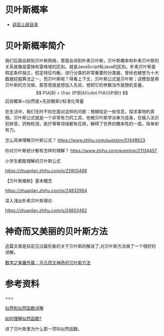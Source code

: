 # 贝叶斯概率

* [返回上层目录](../bayesian-analysis.md)




# 贝叶斯概率简介

我们后面会聊到贝叶斯网络，里面会讲到朴素贝叶斯，贝叶斯概率和朴素贝叶斯的关系就像是雷锋和雷峰塔的区别，就是JavaScript和Java的区别。朴素贝叶斯是假定条件独立，假定特征均衡，进行分类的非常重要的分类器，曾经也被誉为十大数据挖掘算法之一。而贝叶斯呢？得看上下文，贝叶斯公式是贝叶斯；说模型是用贝叶斯的方法做，那意思就是想加入先验，想把它的参数当作是随机变量。
$$
P(A|B) = \frac {P(B|A)\cdot P(A)}{P(B)}
$$
后验概率=(似然度$\times$先验概率)/标准化常量

在生活中，我们无时不刻在面对这样的问题：根据给定一些信息，探求事物的真相，贝叶斯公式就是一个非常有力的工具，他被贝叶斯学派奉为佳臬，在输入法识别拼音，药物检测，医疗等等领域都有应用，解释了世界的概率性的一面，简单却有力。

怎么简单理解贝叶斯公式？
https://www.zhihu.com/question/51448623

你对贝叶斯统计都有怎样的理解？
https://www.zhihu.com/question/21134457

小学生都能理解的贝叶斯公式

https://zhuanlan.zhihu.com/p/22805488

【贝叶斯推断】基本概念

https://zhuanlan.zhihu.com/p/24832964

深入浅出朴素贝叶斯理论

https://zhuanlan.zhihu.com/p/24602462



# 神奇而又美丽的贝叶斯方法

这篇文章是目前见过最形象的关于贝叶斯的解说了,对贝叶斯方法做了一个很好的讲解。

[数学之美番外篇：平凡而又神奇的贝叶斯方法](http://mindhacks.cn/2008/09/21/the-magical-bayesian-method/)



# 参考资料

===

[似然和似然函数详解](https://zhuanlan.zhihu.com/p/42598338)

[如何理解似然函数?](https://www.zhihu.com/question/54082000/answer/1632000258)

讲了贝叶斯里为什么那一项叫似然函数。


